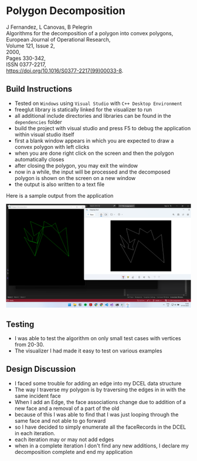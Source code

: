 # Polygon Decomposition
J Fernandez, L Canovas, B Pelegrin  
Algorithms for the decomposition of a polygon into convex polygons,  
European Journal of Operational Research,  
Volume 121, Issue 2,  
2000,  
Pages 330-342,  
ISSN 0377-2217,  
https://doi.org/10.1016/S0377-2217(99)00033-8.  

## Build Instructions
- Tested on `Windows` using `Visual Studio` with `C++ Desktop Environment`
- freeglut library is statically linked for the visualizer to run
- all additional include directories and libraries can be found in the `dependencies` folder
- build the project with visual studio and press F5 to debug the application within visual studio itself
- first a blank window appears in which you are expected to draw a convex polygon with left clicks
- when you are done right click on the screen and then the polygon automatically closes
- after closing the polygon, you may exit the window
- now in a while, the input will be processed and the decomposed polygon is shown on the screen on a new window
- the output is also written to a text file

Here is a sample output from the application

![sample](Resources/sample.png)

## Testing
- I was able to test the algorithm on only small test cases with vertices from 20-30.
- The visualizer I had made it easy to test on various examples

## Design Discussion
- I faced some trouble for adding an edge into my DCEL data structure
- The way I traverse my polygon is by traversing the edges in in with the same incident face
- When I add an Edge, the face associations change due to addition of a new face and a removal of a part of the old
- because of this I was able to find that I was just looping through the same face and not able to go forward
- so I have decided to simply enumerate all the faceRecords in the DCEL in each iteration.
- each iteration may or may not add edges
- when in a complete iteration I don't find any new additions, I declare my decomposition complete and end my application
